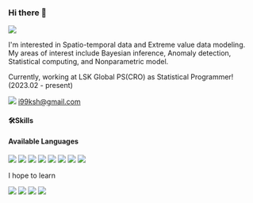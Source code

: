 ### Hi there 👋
![](https://komarev.com/ghpvc/?username=shkim99stat)

I'm interested in Spatio-temporal data and Extreme value data modeling.  
My areas of interest include Bayesian inference, Anomaly detection, Statistical computing, and Nonparametric model.


Currently, working at LSK Global PS(CRO) as Statistical Programmer! (2023.02 - present)

<img src="https://img.shields.io/badge/Gmail-EA4335?style=flat&logo=Gmail&logoColor=white"/>   i99ksh@gmail.com

<!--
**shkim99stat/shkim99stat** is a ✨ _special_ ✨ repository because its `README.md` (this file) appears on your GitHub profile.

Here are some ideas to get you started:

- 🔭 I’m currently working on ...
- 🌱 I’m currently learning ...
- 👯 I’m looking to collaborate on ...
- 🤔 I’m looking for help with ...
- 💬 Ask me about ...
- 📫 How to reach me: ...
- 😄 Pronouns: ...
- ⚡ Fun fact: ...
-->


#### 🛠Skills
#### Available Languages 

<img src="https://img.shields.io/badge/SAS-0089CF?style=flat&logoColor=red"/> <img src="https://img.shields.io/badge/R-75AADB?style=flat&logo=r&logoColor=white"/> <img src="https://img.shields.io/badge/Python-3776AB?style=flat&logo=python&logoColor=white"/> <img src="https://img.shields.io/badge/Julia-9558B2?style=flat&logo=Julia&logoColor=white"/> <img src="https://img.shields.io/badge/MySQL-4479A1?style=flat&logo=mysql&logoColor=white"/> <img src="https://img.shields.io/badge/C-A8B9CC?style=flat&logo=c&logoColor=white"/> <img src="https://img.shields.io/badge/C++-00599C?style=flat&logo=cplusplus&logoColor=white"/> <img src="https://img.shields.io/badge/Rust-000000?style=flat&logo=rust&logoColor=white"/>


 I hope to learn   
 
 <img src="https://img.shields.io/badge/Go-00ADD8?style=flat&logo=go&logoColor=white"/> <img src="https://img.shields.io/badge/Typescript-3178C6?style=flat&logo=typescript&logoColor=white"/> <img src="https://img.shields.io/badge/C%23-239120?style=flat&logo=csharp&logoColor=white"/> <img src="https://img.shields.io/badge/Scala-DC322F?style=flat&logo=scala&logoColor=white"/>
